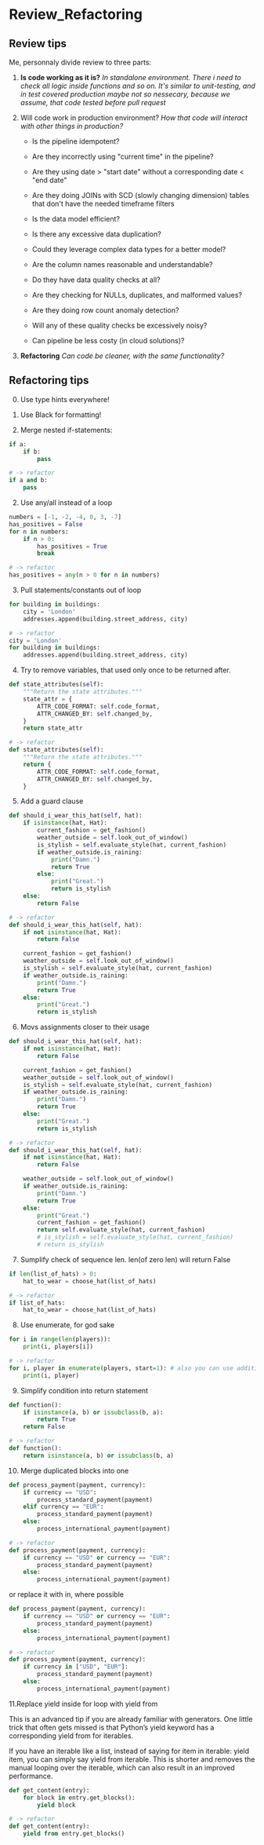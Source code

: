 # Review_Refactoring


## Review tips

Me, personnaly divide review to three parts:

1. **Is code working as it is?**
	*In standalone environment. There i need to check all logic inside functions and so on. It's similar to unit-testing, and in test covered production maybe not so nessecary, because we assume, that code tested before pull request*

2. Will code work in production environment? 
	*How that code will interact with other things in production?*

	- Is the pipeline idempotent? 
	- Are they incorrectly using "current time" in the pipeline?
	- Are they using date > "start date" without a corresponding date < "end date" 
	- Are they doing JOINs with SCD (slowly changing dimension) tables that don't have the needed timeframe filters

	- Is the data model efficient? 
	- Is there any excessive data duplication?
	- Could they leverage complex data types for a better model?  
	- Are the column names reasonable and understandable? 

	- Do they have data quality checks at all?
	- Are they checking for NULLs, duplicates, and malformed values?
	- Are they doing row count anomaly detection?  
	- Will any of these quality checks be excessively noisy?

	- Can pipeline be less costy (in cloud solutions)?

3. **Refactoring**
	*Can code be cleaner, with the same functionality?*


## Refactoring tips

0. Use type hints everywhere!

0. Use Black for formatting!

1. Merge nested if-statements:

```python
if a:
    if b:
        pass

# -> refactor
if a and b:
    pass
```

2. Use any/all instead of a loop

```python
numbers = [-1, -2, -4, 0, 3, -7]
has_positives = False
for n in numbers:
    if n > 0:
        has_positives = True
        break

# -> refactor
has_positives = any(n > 0 for n in numbers)
```

3. Pull statements/constants out of loop

```python
for building in buildings:
    city = 'London'
    addresses.append(building.street_address, city)

# -> refactor
city = 'London'
for building in buildings:
    addresses.append(building.street_address, city)
```

4. Try to remove variables, that used only once to be returned after.

```python
def state_attributes(self):
    """Return the state attributes."""
    state_attr = {
        ATTR_CODE_FORMAT: self.code_format,
        ATTR_CHANGED_BY: self.changed_by,
    }
    return state_attr

# -> refactor
def state_attributes(self):
    """Return the state attributes."""
    return {
        ATTR_CODE_FORMAT: self.code_format,
        ATTR_CHANGED_BY: self.changed_by,
    }
```

5. Add a guard clause

```python
def should_i_wear_this_hat(self, hat):
    if isinstance(hat, Hat):
        current_fashion = get_fashion()
        weather_outside = self.look_out_of_window()
        is_stylish = self.evaluate_style(hat, current_fashion)
        if weather_outside.is_raining:
            print("Damn.")
            return True
        else:
            print("Great.")
            return is_stylish
    else:
        return False

# -> refactor
def should_i_wear_this_hat(self, hat):
    if not isinstance(hat, Hat):
        return False

    current_fashion = get_fashion()
    weather_outside = self.look_out_of_window()
    is_stylish = self.evaluate_style(hat, current_fashion)
    if weather_outside.is_raining:
        print("Damn.")
        return True
    else:
        print("Great.")
        return is_stylish
```

6. Movs assignments closer to their usage

```python
def should_i_wear_this_hat(self, hat):
    if not isinstance(hat, Hat):
        return False

    current_fashion = get_fashion()
    weather_outside = self.look_out_of_window()
    is_stylish = self.evaluate_style(hat, current_fashion)
    if weather_outside.is_raining:
        print("Damn.")
        return True
    else:
        print("Great.")
        return is_stylish

# -> refactor
def should_i_wear_this_hat(self, hat):
    if not isinstance(hat, Hat):
        return False

    weather_outside = self.look_out_of_window()
    if weather_outside.is_raining:
        print("Damn.")
        return True
    else:
        print("Great.")
        current_fashion = get_fashion()
        return self.evaluate_style(hat, current_fashion)
        # is_stylish = self.evaluate_style(hat, current_fashion)
        # return is_stylish
```

7. Sumplify check of sequence len. len(of zero len) will return False

```python
if len(list_of_hats) > 0:
    hat_to_wear = choose_hat(list_of_hats)

# -> refactor
if list_of_hats:
    hat_to_wear = choose_hat(list_of_hats)
```

8. Use enumerate, for god sake

```python
for i in range(len(players)):
    print(i, players[i])

# -> refactor
for i, player in enumerate(players, start=1): # also you can use additional start argument
    print(i, player)
```

9. Simplify condition into return statement

```python
def function():
    if isinstance(a, b) or issubclass(b, a):
        return True
    return False

# -> refactor
def function():
    return isinstance(a, b) or issubclass(b, a)
```

10. Merge duplicated blocks into one

```python
def process_payment(payment, currency):
    if currency == "USD":
        process_standard_payment(payment)
    elif currency == "EUR":
        process_standard_payment(payment)
    else:
        process_international_payment(payment)

# -> refactor
def process_payment(payment, currency):
    if currency == "USD" or currency == "EUR":
        process_standard_payment(payment)
    else:
        process_international_payment(payment)
```

or replace it with in, where possible

```python
def process_payment(payment, currency):
    if currency == "USD" or currency == "EUR":
        process_standard_payment(payment)
    else:
        process_international_payment(payment)

# -> refactor
def process_payment(payment, currency):
    if currency in ["USD", "EUR"]:
        process_standard_payment(payment)
    else:
        process_international_payment(payment)
```

11.Replace yield inside for loop with yield from

This is an advanced tip if you are already familiar with generators. 
One little trick that often gets missed is that Python’s yield keyword has a corresponding yield from for iterables.

If you have an iterable like a list, instead of saying for item in iterable: yield item, you can simply say yield from iterable. This is shorter and removes the manual looping over the iterable, which can also result in an improved performance.

```python
def get_content(entry):
    for block in entry.get_blocks():
        yield block

# -> refactor
def get_content(entry):
    yield from entry.get_blocks()
```
